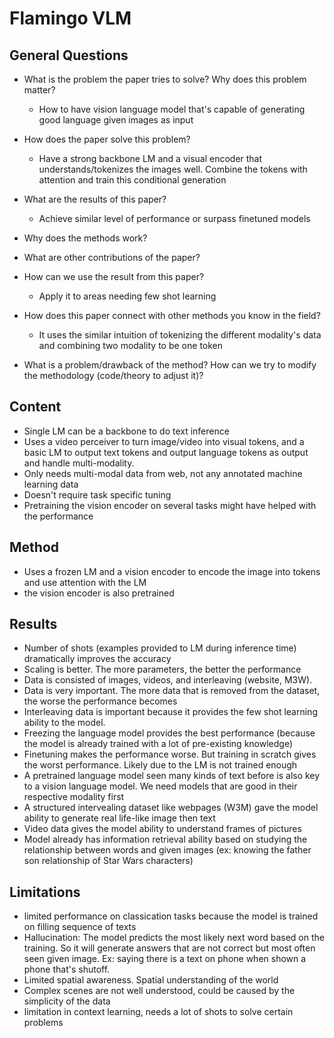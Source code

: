 # Flamingo VLM 

## General Questions 
- What is the problem the paper tries to solve? Why does this problem matter? 
    - How to have vision language model that's capable of generating good language given images as input 
- How does the paper solve this problem? 
    - Have a strong backbone LM and a visual encoder that understands/tokenizes the images well. Combine the tokens with attention and train this conditional generation 
- What are the results of this paper? 
    - Achieve similar level of performance or surpass finetuned models
- Why does the methods work? 
- What are other contributions of the paper? 
- How can we use the result from this paper?   
    - Apply it to areas needing few shot learning 
- How does this paper connect with other methods you know in the field? 
    - It uses the similar intuition of tokenizing the different modality's data and combining two modality to be one token 

- What is a problem/drawback of the method? How can we try to modify the methodology (code/theory to adjust it)? 

## Content 
- Single LM can be a backbone to do text inference 
- Uses a video perceiver to turn image/video into visual tokens, and a basic LM to output text tokens and output language tokens as output and handle multi-modality. 
- Only needs multi-modal data from web, not any annotated machine learning data 
- Doesn't require task specific tuning 
- Pretraining the vision encoder on several tasks might have helped with the performance 


## Method 
- Uses a frozen LM and a vision encoder to encode the image into tokens and use attention with the LM 
- the vision encoder is also pretrained 

## Results 
- Number of shots (examples provided to LM during inference time) dramatically improves the accuracy 
- Scaling is better. The more parameters, the better the performance 
- Data is consisted of images, videos, and interleaving (website, M3W).
- Data is very important. The more data that is removed from the dataset, the worse the performance becomes 
- Interleaving data is important because it provides the few shot learning ability to the model. 
- Freezing the language model provides the best performance (because the model is already trained with a lot of pre-existing knowledge)
- Finetuning makes the performance worse. But training in scratch gives the worst performance. Likely due to the LM is not trained enough 
- A pretrained language model seen many kinds of text before is also key to a vision language model. We need models that are good in their respective modality first 
- A structured intervealing dataset like webpages (W3M) gave the model ability to generate real life-like image then text
- Video data gives the model ability to understand frames of pictures 
- Model already has information retrieval ability based on studying the relationship between words and given images (ex: knowing the father son relationship of Star Wars characters)


## Limitations 
- limited performance on classication tasks because the model is trained on filling sequence of texts 
- Hallucination: The model predicts the most likely next word based on the training. So it will generate answers that are not correct but most often seen given image. Ex: saying there is a text on phone when shown a phone that's shutoff. 
- Limited spatial awareness. Spatial understanding of the world 
- Complex scenes are not well understood, could be caused by the simplicity of the data 
- limitation in context learning, needs a lot of shots to solve certain problems